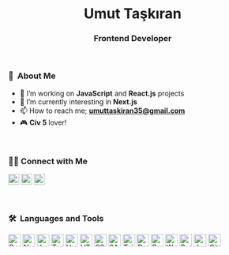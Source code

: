 <h1 align="center">Umut Taşkıran</h1>

<h3 align="center">Frontend Developer</h3>
<br>

<h3>🤵 &nbsp;About Me </h3>

- 🔭 I’m working on **JavaScript** and **React.js** projects
- 🌱 I’m currently interesting in **Next.js**
- 📫 How to reach me; **umuttaskiran35@gmail.com**
- 🎮 **Civ 5** lover!

<br>
<h3>🤝🏻&nbsp;Connect with Me</h3>

<p>
<a href="https://www.linkedin.com/in/umut-taskiran/" target="_blank" alt="Linkedin url"><img src="https://img.shields.io/badge/LinkedIn-blue?style=flat&logo=linkedin" height="22" alt="Linkedin url" title="Umut Taşkıran" /></a>
<a href="mailto:umuttaskiran35@gmail.com" target="_blank" alt="Gmail url"><img src="https://img.shields.io/badge/Gmail-red?style=flat&logo=Gmail&logoColor=white" height="22" alt="Gmail adress" title="umuttaskiran35@gmail.com" /></a>
<a href="https://twitter.com/taskiranumut_" target="_blank" alt="Twitter url"><img src="https://img.shields.io/badge/Twitter-2b2a2a?style=flat&logo=twitter" height="22" alt="Twitter url" title="taskiranumut_" /></a>
</p>
<br>

<h3>🛠 &nbsp;Languages and Tools</h3>

<p>
  <img src="https://img.shields.io/badge/-React-081424?style=flat&logo=react" height="25" title="React"/>
  <img src="https://img.shields.io/badge/-Next-081424?style=flat&logo=Next.js" height="25" title="Next"/>
  <img src="https://img.shields.io/badge/-JavaScript-081424?style=flat&logo=javascript" height="25" title="JavaScript"/>
  <img src="https://img.shields.io/badge/-TypeScript-081424?style=flat&logo=typescript" height="25" title="TypeScript"/>
  <img src="https://img.shields.io/badge/-Vue-081424?style=flat&logo=vue.js" height="25" title="Vue"/>
  <img src="https://img.shields.io/badge/-HTML-081424?style=flat&logo=HTML5" height="25" title="HTML" />
  <img src="https://img.shields.io/badge/-CSS-081424?style=flat&logo=CSS3&logoColor=1572B6" height="25" title="CSS" />
  <img src="https://img.shields.io/badge/-SASS-081424?style=flat&logo=sass" height="25" title="SASS" />
  <img src="https://img.shields.io/badge/-Tailwind%20CSS-081424?style=flat&logo=tailwindcss" height="25" title="Tailwind" />
  <img src="https://img.shields.io/badge/-Bootstrap-081424?style=flat&logo=bootstrap&logoColor=563D7C" height="25" title="Bootstrap" />
  <img src="https://img.shields.io/badge/-Redux-081424?style=flat&logo=redux" height="25" title="Redux" />
  <img src="https://img.shields.io/badge/-Webpack-081424?style=flat&logo=webpack" height="25" title="Webpack" />
  <img src="https://img.shields.io/badge/-Babel-081424?style=flat&logo=babel" height="25" title="Babel" />
  <img src="https://img.shields.io/badge/-Jest-081424?style=flat&logo=jest" height="25" title="Jest" />
  <img src="https://img.shields.io/badge/-Git-081424?style=flat&logo=git" height="25" title="Git" />
</p>
<br>
